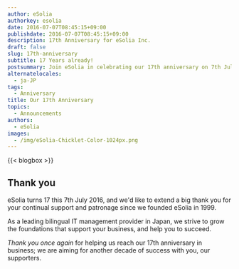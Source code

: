```yaml
---
author: eSolia
authorkey: esolia
date: 2016-07-07T08:45:15+09:00
publishdate: 2016-07-07T08:45:15+09:00
description: 17th Anniversary for eSolia Inc.
draft: false
slug: 17th-anniversary
subtitle: 17 Years already!
postsummary: Join eSolia in celebrating our 17th anniversary on 7th July 2016.
alternatelocales:
  - ja-JP
tags:
  - Anniversary
title: Our 17th Anniversary
topics:
  - Announcements
authors:
  - eSolia
images:
  - /img/eSolia-Chicklet-Color-1024px.png
---
```


{{< blogbox >}}

## Thank you

eSolia turns 17 this 7th July 2016, and we'd like to extend a big thank you for your continual support and patronage since we founded eSolia in 1999. 

As a leading bilingual IT management provider in Japan, we strive to grow the foundations that support your business, and help you to succeed.

_Thank you once again_ for helping us reach our 17th anniversary in business; we are aiming for another decade of success with you, our supporters.
